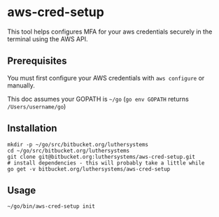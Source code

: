 # aws-cred-setup

This tool helps configures MFA for your aws credentials securely in the terminal
using the AWS API.

## Prerequisites

You must first configure your AWS credentials with `aws configure` or manually.

This doc assumes your GOPATH is `~/go` (`go env GOPATH` returns
`/Users/username/go`)

## Installation

```
mkdir -p ~/go/src/bitbucket.org/luthersystems
cd ~/go/src/bitbucket.org/luthersystems
git clone git@bitbucket.org:luthersystems/aws-cred-setup.git
# install dependencies - this will probably take a little while
go get -v bitbucket.org/luthersystems/aws-cred-setup
```

## Usage

```
~/go/bin/aws-cred-setup init
```
